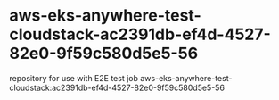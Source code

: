 # aws-eks-anywhere-test-cloudstack-ac2391db-ef4d-4527-82e0-9f59c580d5e5-56
repository for use with E2E test job aws-eks-anywhere-test-cloudstack:ac2391db-ef4d-4527-82e0-9f59c580d5e5-56
